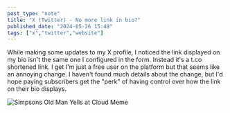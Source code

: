 ```yaml
---
post_type: "note" 
title: "X (Twitter) - No more link in bio?"
published_date: "2024-05-26 15:48"
tags: ["x","twitter","website"]
---
```


While making some updates to my X profile, I noticed the link displayed on my bio isn't the same one I configured in the form. Instead it's a t.co shortened link. I get I'm just a free user on the platform but that seems like an annoying change. I haven't found much details about the change, but I'd hope paying subscribers get the "perk" of having control over how the link on their bio displays.  

![Simpsons Old Man Yells at Cloud Meme](http://i0.kym-cdn.com/entries/icons/original/000/019/304/old.jpg)